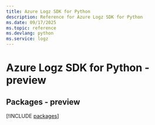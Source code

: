 ```yaml
---
title: Azure Logz SDK for Python
description: Reference for Azure Logz SDK for Python
ms.date: 09/17/2025
ms.topic: reference
ms.devlang: python
ms.service: logz
---
```

# Azure Logz SDK for Python - preview
## Packages - preview
[!INCLUDE [packages](logz-index.md)]